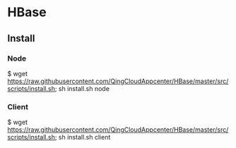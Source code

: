 # HBase

## Install

### Node
$ wget https://raw.githubusercontent.com/QingCloudAppcenter/HBase/master/src/scripts/install.sh; sh install.sh node

### Client
$ wget https://raw.githubusercontent.com/QingCloudAppcenter/HBase/master/src/scripts/install.sh; sh install.sh client
